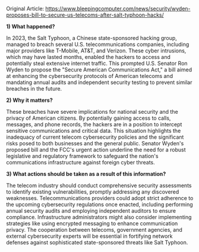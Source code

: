 Original Article: https://www.bleepingcomputer.com/news/security/wyden-proposes-bill-to-secure-us-telecoms-after-salt-typhoon-hacks/

**1) What happened?**

In 2023, the Salt Typhoon, a Chinese state-sponsored hacking group, managed to breach several U.S. telecommunications companies, including major providers like T-Mobile, AT&T, and Verizon. These cyber intrusions, which may have lasted months, enabled the hackers to access and potentially steal extensive internet traffic. This prompted U.S. Senator Ron Wyden to propose the "Secure American Communications Act," a bill aimed at enhancing the cybersecurity protocols of American telecoms and mandating annual audits and independent security testing to prevent similar breaches in the future.

**2) Why it matters?**

These breaches have severe implications for national security and the privacy of American citizens. By potentially gaining access to calls, messages, and phone records, the hackers are in a position to intercept sensitive communications and critical data. This situation highlights the inadequacy of current telecom cybersecurity policies and the significant risks posed to both businesses and the general public. Senator Wyden's proposed bill and the FCC's urgent action underline the need for a robust legislative and regulatory framework to safeguard the nation's communications infrastructure against foreign cyber threats.

**3) What actions should be taken as a result of this information?**

The telecom industry should conduct comprehensive security assessments to identify existing vulnerabilities, promptly addressing any discovered weaknesses. Telecommunications providers could adopt strict adherence to the upcoming cybersecurity regulations once enacted, including performing annual security audits and employing independent auditors to ensure compliance. Infrastructure administrators might also consider implementing strategies like using encrypted messaging to enhance communication privacy. The cooperation between telecoms, government agencies, and external cybersecurity experts will be essential in fortifying network defenses against sophisticated state-sponsored threats like Salt Typhoon.